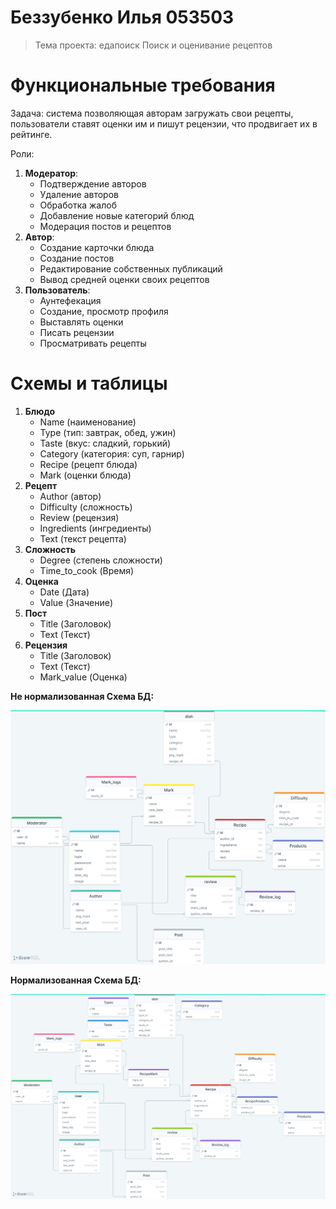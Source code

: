 # Беззубенко Илья 053503
> Тема проекта: едапоиск
		Поиск и оценивание рецептов

# Функциональные требования

Задача: система позволяющая авторам загружать свои рецепты, пользователи ставят оценки им и пишут рецензии, что продвигает их в рейтинге.

Роли:
 1. **Модератор**: 		
	- Подтверждение авторов
	- Удаление авторов
	- Обработка жалоб
	- Добавление новые категорий блюд
	- Модерация постов и рецептов
 2. **Автор**:
	- Создание карточки блюда
	- Создание постов
	- Редактирование собственных публикаций
	- Вывод средней оценки своих рецептов
 3. **Пользователь**:
	- Аунтефекация
	- Создание, просмотр профиля
	- Выставлять оценки
	- Писать рецензии
	- Просматривать рецепты
	
#  Схемы и таблицы
 1. **Блюдо**	
	 - Name (наименование) 
	 - Type (тип: завтрак, обед, ужин) 
	 - Taste (вкус: сладкий, горький) 
	 - Category (категория: суп, гарнир) 
	 - Recipe  (рецепт блюда)
	 - Mark  (оценки блюда)
 2. **Рецепт** 
	- Author (автор)
	- Difficulty (сложность)
	- Review (рецензия)
	- Ingredients (ингредиенты)
	- Text (текст рецепта)
 3. **Сложность** 
	- Degree (степень сложности)
	- Time_to_cook (Время)
 4. **Оценка** 
	- Date (Дата)
	- Value (Значение)
 5. **Пост** 
	- Title (Заголовок)
	- Text (Текст)
 6. **Рецензия**
	- Title (Заголовок)
	- Text (Текст)
	- Mark_value (Оценка)


**Не нормализованная Схема БД:**

![not_normilize_db](https://github.com/theayo/SUBD/blob/main/doc/nn_scheme.png)

**Нормализованная Схема БД:**

![normilize_db](https://github.com/theayo/SUBD/blob/main/doc/scheme.png)


